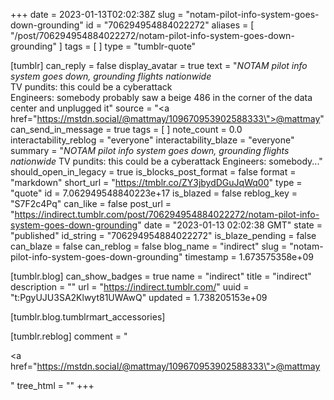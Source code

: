 +++
date = 2023-01-13T02:02:38Z
slug = "notam-pilot-info-system-goes-down-grounding"
id = "706294954884022272"
aliases = [ "/post/706294954884022272/notam-pilot-info-system-goes-down-grounding" ]
tags = [ ]
type = "tumblr-quote"

[tumblr]
can_reply = false
display_avatar = true
text = "*NOTAM pilot info system goes down, grounding flights nationwide*<br/>TV pundits: this could be a cyberattack<br/>Engineers: somebody probably saw a beige 486 in the corner of the data center and unplugged it"
source = "<a href=\"https://mstdn.social/@mattmay/109670953902588333\">@mattmay</a>"
can_send_in_message = true
tags = [ ]
note_count = 0.0
interactability_reblog = "everyone"
interactability_blaze = "everyone"
summary = "*NOTAM pilot info system goes down, grounding flights nationwide* TV pundits: this could be a cyberattack Engineers: somebody..."
should_open_in_legacy = true
is_blocks_post_format = false
format = "markdown"
short_url = "https://tmblr.co/ZY3jbydDGuJqWq00"
type = "quote"
id = 7.062949548840223e+17
is_blazed = false
reblog_key = "S7F2c4Pq"
can_like = false
post_url = "https://indirect.tumblr.com/post/706294954884022272/notam-pilot-info-system-goes-down-grounding"
date = "2023-01-13 02:02:38 GMT"
state = "published"
id_string = "706294954884022272"
is_blaze_pending = false
can_blaze = false
can_reblog = false
blog_name = "indirect"
slug = "notam-pilot-info-system-goes-down-grounding"
timestamp = 1.673575358e+09

[tumblr.blog]
can_show_badges = true
name = "indirect"
title = "indirect"
description = ""
url = "https://indirect.tumblr.com/"
uuid = "t:PgyUJU3SA2Klwyt81UWAwQ"
updated = 1.738205153e+09

[tumblr.blog.tumblrmart_accessories]

[tumblr.reblog]
comment = "<p><a href=\"https://mstdn.social/@mattmay/109670953902588333\">@mattmay</a></p>"
tree_html = ""
+++

